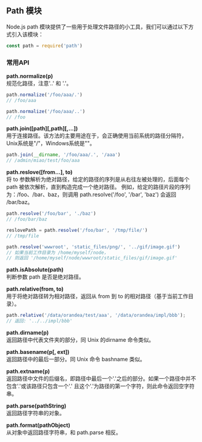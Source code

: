 ## Path 模块
Node.js path 模块提供了一些用于处理文件路径的小工具，我们可以通过以下方式引入该模块：
```javascript 
const path = require('path')
```
### 常用API
**path.normalize(p)**  
规范化路径，注意'..' 和 '.'。
```javascript 
path.normalize('/foo/aaa/.')
// /foo/aaa

path.normalize('/foo/aaa/..')
// /foo
```
**path.join([path][,path][,...])**  
用于连接路径。该方法的主要用途在于，会正确使用当前系统的路径分隔符，Unix系统是"/"，Windows系统是"\"。
```javascript
path.join(__dirname, '/foo/aaa/.', '/aaa')
// /admin/miao/test/foo/aaa
```

**path.reslove([from...], to)**  
将 to 参数解析为绝对路径，给定的路径的序列是从右往左被处理的，后面每个 path 被依次解析，直到构造完成一个绝对路径。 例如，给定的路径片段的序列为：/foo、/bar、baz，则调用 path.resolve('/foo', '/bar', 'baz') 会返回 /bar/baz。
```javascript
path.resolve('/foo/bar', './baz')
// /foo/bar/baz

reslovePath = path.resolve('/foo/bar', '/tmp/file/')
// /tmp/file

path.resolve('wwwroot', 'static_files/png/', '../gif/image.gif')
// 如果当前工作目录为 /home/myself/node，
// 则返回 '/home/myself/node/wwwroot/static_files/gif/image.gif'
```

**path.isAbsolute(path)**  
判断参数 path 是否是绝对路径。

**path.relative(from, to)**    
用于将绝对路径转为相对路径，返回从 from 到 to 的相对路径（基于当前工作目录）。
```javascript
path.relative('/data/orandea/test/aaa', '/data/orandea/impl/bbb');
// 返回: '../../impl/bbb'
```

**path.dirname(p)**  
返回路径中代表文件夹的部分，同 Unix 的dirname 命令类似。

**path.basename(p[, ext])**  
返回路径中的最后一部分。同 Unix 命令 bashname 类似。

**path.extname(p)**   
返回路径中文件的后缀名，即路径中最后一个'.'之后的部分。如果一个路径中并不包含'.'或该路径只包含一个'.' 且这个'.'为路径的第一个字符，则此命令返回空字符串。

**path.parse(pathString)**  
返回路径字符串的对象。

**path.format(pathObject)**  
从对象中返回路径字符串，和 path.parse 相反。
